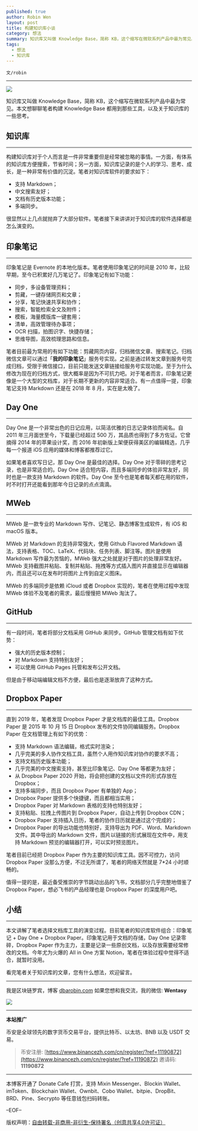 ```yaml
---
published: true
author: Robin Wen
layout: post
title: 构建知识库小谈
category: 想法
summary: 知识库又叫做 Knowledge Base，简称 KB，这个缩写在微软系列产品中最为常见。本文想聊聊笔者构建 Knowledge Base 都用到那些工具，以及关于知识库的一些思考。本文讲解了笔者选择文档库工具的演变过程。目前笔者的知识库软件组合：印象笔记 + Day One + Dropbox Paper。印象笔记用于文档的存储，Day One 记录零碎，Dropbox Paper 作为主力，主要是记录一些原创文档，以及存放需要经常修改的文档。今年尤为火爆的 All in One 方案 Notion，笔者在体验过程中觉得不适合，就暂时没用。看完笔者关于知识库的文章，您有什么想法，欢迎留言。
tags:
  - 想法
  - 知识库
---
```


`文/robin`

***

![](https://cdn.dbarobin.com/87u915a.png)

知识库又叫做 Knowledge Base，简称 KB，这个缩写在微软系列产品中最为常见。本文想聊聊笔者构建 Knowledge Base 都用到那些工具，以及关于知识库的一些思考。

## 知识库
***

构建知识库对于个人而言是一件非常重要但是经常被忽略的事情。一方面，有体系的知识库方便搜索，节省时间；另一方面，知识库记录的是个人的学习、思考、成长，是一种非常有价值的沉淀。笔者对知识库软件的要求如下：

* 支持 Markdown；
* 中文搜索友好；
* 文档有历史版本功能；
* 多端同步。

很显然以上几点就抛弃了大部分软件。笔者接下来讲讲对于知识库的软件选择都是怎么演变的。

## 印象笔记
***

印象笔记是 Evernote 的本地化版本。笔者使用印象笔记的时间是 2010 年，比较早期，至今已积累好几万笔记了。印象笔记有如下功能：

* 同步，多设备管理资料；
* 剪藏，一键存储网页和文章；
* 分享，笔记快速共享和协作；
* 搜索，智能检索全文及附件；
* 模板，海量模版库一键套用；
* 清单，高效管理待办事项；
* OCR 扫描，拍图识字、快捷存储；
* 思维导图，高效梳理思路和信息。

笔者目前最为常用的有如下功能：剪藏网页内容，归档微信文章、搜索笔记。归档微信文章可以通过「**我的印象笔记**」服务号实现。之前是通过转发文章到服务号完成归档，受限于微信接口，目前只能发送文章链接给服务号实现功能。至于为什么修改为现在的归档方式，很大概率是因为不可抗力吧。对于笔者而言，印象笔记更像是一个大型的文档库，对于长期不更新的内容非常适合。有一点值得一提，印象笔记支持 Markdown 还是在 2018 年 8 月，实在是太晚了。

## Day One
***

Day One 是一个非常出色的日记应用，以简洁优雅的日志记录体验而闻名。自 2011 年三月面世至今，下载量已经超过 500 万，其品质也得到了多方佐证。它曾摘得 2014 年的苹果设计奖，而 2016 年初新版上架便获得美区的编辑精选，几乎每一个报道 iOS 应用的媒体和博客都推荐过它。

如果笔者喜欢写日记，那 Day One 是最佳的选择。Day One 对于零碎的思考记录，也是非常适合的。Day One 适合短内容，而且多端同步的体验非常友好，同时也是一款支持 Markdown 的软件。Day One 至今也是笔者每天都在用的软件，时不时打开还能看到那年今日记录的点点滴滴。

## MWeb
***

MWeb 是一款专业的 Markdown 写作、记笔记、静态博客生成软件，有 iOS 和 macOS 版本。

MWeb 对 Markdown 的支持非常强大，使用 Github Flavored Markdown 语法，支持表格、TOC、LaTeX、代码块、任务列表、脚注等。图片是使用 Markdown 写作最为苦恼的，MWeb 强大之处就是对于图片的处理非常友好。MWeb 支持截图并粘贴、复制并粘贴、拖拽等方式插入图片并直接显示在编辑器内，而且还可以在发布时将图片上传到自定义图床。

MWeb 的多端同步是依赖 iCloud 或者 Dropbox 实现的，笔者在使用过程中发现 MWeb 体验不及笔者的需求，最后慢慢把 MWeb 淘汰了。

## GitHub
***

有一段时间，笔者将部分文档采用 GitHub 来同步。GitHub 管理文档有如下优势：

* 强大的历史版本控制；
* 对 Markdown 支持特别友好；
* 可以使用 GitHub Pages 托管和发布公开文档。

但是由于移动端编辑文档不方便，最后也是逐渐放弃了这种方式。

## Dropbox Paper
***

直到 2019 年，笔者发现 Dropbox Paper 才是文档库的最佳工具。Dropbox Paper 是 2015 年 10 月 15 日 Dropbox 发布的文件协同编辑服务。Dropbox Paper 在文档管理上有如下的优势：

* 支持 Markdown 语法编辑，格式实时渲染；
* 几乎完美的多人协作文档工具，虽然个人用作知识库对协作的要求不高；
* 支持文档历史版本功能；
* 几乎完美的中文搜索支持，甚至比印象笔记、Day One 等都更为友好；
* 从 Dropbox Paper 2020 开始，将会把创建的文档以文件的形式存放在 Dropbox；
* 支持多端同步，而且 Dropbox Paper 有单独的 App；
* Dropbox Paper 提供多个快捷键，而且都相当实用；
* Dropbox Paper 对 Markdown 表格的支持也特别友好；
* 支持粘贴、拉拽上传图片到 Dropbox Paper，自动上传到 Dropbox CDN；
* Dropbox Paper 支持插入日历，笔者的协作日历就是通过这个完成的；
* Dropbox Paper 的导出功能也特别好，支持导出为 PDF、Word、Markdown 文件。其中导出的 Markdown 文件，图片以链接的形式展现在文件中，用支持 Markdown 预览的编辑器打开，可以实时预览图片。

笔者目前已经把 Dropbox Paper 作为主要的知识库工具。因不可控力，访问 Dropbox Paper 没那么方便，不过无所谓了，笔者的网络天然就是 7*24 小时顺畅的。

值得一提的是，最近备受推崇的字节跳动出品的飞书，文档部分几乎完整地借鉴了 Dropbox Paper，想必飞书的产品经理也是 Dropbox Paper 的深度用户吧。

## 小结
***

本文讲解了笔者选择文档库工具的演变过程。目前笔者的知识库软件组合：印象笔记 + Day One + Dropbox Paper。印象笔记用于文档的存储，Day One 记录零碎，Dropbox Paper 作为主力，主要是记录一些原创文档，以及存放需要经常修改的文档。今年尤为火爆的 All in One 方案 Notion，笔者在体验过程中觉得不适合，就暂时没用。

看完笔者关于知识库的文章，您有什么想法，欢迎留言。

***

我是区块链罗宾，博客 [dbarobin.com](https://dbarobin.com/)
如果您想和我交流，我的微信: **Wentasy**

![](https://cdn.dbarobin.com/v4yywe2.png)

***

**本站推广**

币安是全球领先的数字货币交易平台，提供比特币、以太坊、BNB 以及 USDT 交易。

> 币安注册: [https://www.binancezh.com/cn/register/?ref=11190872](https://www.binancezh.com/cn/register/?ref=11190872)
> 邀请码: **11190872**

***

本博客开通了 Donate Cafe 打赏，支持 Mixin Messenger、Blockin Wallet、imToken、Blockchain Wallet、Ownbit、Cobo Wallet、bitpie、DropBit、BRD、Pine、Secrypto 等任意钱包扫码转账。

<center>
    <div class="--donate-button"
         data-button-id="f8b9df0d-af9a-460d-8258-d3f435445075"
    ></div>
</center>

–EOF–

版权声明：[自由转载-非商用-非衍生-保持署名（创意共享4.0许可证）](http://creativecommons.org/licenses/by-nc-nd/4.0/deed.zh)
